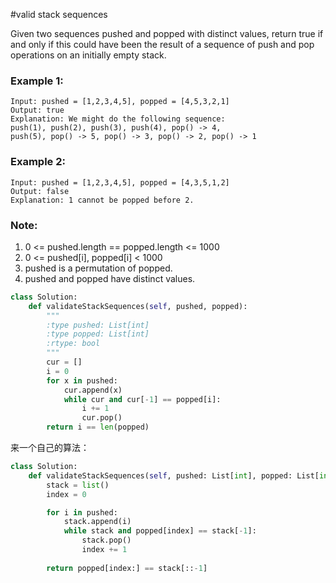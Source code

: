 #valid stack sequences

Given two sequences pushed and popped with distinct values, return true if and only if this could have been the result of a sequence of push and pop operations on an initially empty stack.

### Example 1:

```
Input: pushed = [1,2,3,4,5], popped = [4,5,3,2,1]
Output: true
Explanation: We might do the following sequence:
push(1), push(2), push(3), push(4), pop() -> 4,
push(5), pop() -> 5, pop() -> 3, pop() -> 2, pop() -> 1
```

### Example 2:

```
Input: pushed = [1,2,3,4,5], popped = [4,3,5,1,2]
Output: false
Explanation: 1 cannot be popped before 2.
```

### Note:

1. 0 <= pushed.length == popped.length <= 1000
2. 0 <= pushed[i], popped[i] < 1000
3. pushed is a permutation of popped.
4. pushed and popped have distinct values.

```python
class Solution:
    def validateStackSequences(self, pushed, popped):
        """
        :type pushed: List[int]
        :type popped: List[int]
        :rtype: bool
        """
        cur = []
        i = 0
        for x in pushed:
            cur.append(x)
            while cur and cur[-1] == popped[i]:
                i += 1
                cur.pop()
        return i == len(popped)
```
来一个自己的算法：

```python
class Solution:
    def validateStackSequences(self, pushed: List[int], popped: List[int]) -> bool:
        stack = list()
        index = 0

        for i in pushed:
            stack.append(i)
            while stack and popped[index] == stack[-1]:
                stack.pop()
                index += 1
            
        return popped[index:] == stack[::-1] 
```